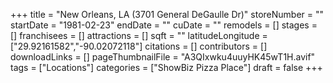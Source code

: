+++
title = "New Orleans, LA (3701 General DeGaulle Dr)"
storeNumber = ""
startDate = "1981-02-23"
endDate = ""
cuDate = ""
remodels = []
stages = []
franchisees = []
attractions = []
sqft = ""
latitudeLongitude = ["29.92161582","-90.02072118"]
citations = []
contributors = []
downloadLinks = []
pageThumbnailFile = "A3QIxwku4uuyHK45wT1H.avif"
tags = ["Locations"]
categories = ["ShowBiz Pizza Place"]
draft = false
+++
